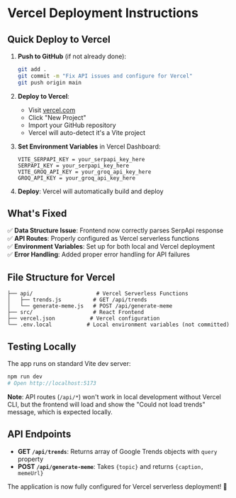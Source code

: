 # Vercel Deployment Instructions

## Quick Deploy to Vercel

1. **Push to GitHub** (if not already done):
   ```bash
   git add .
   git commit -m "Fix API issues and configure for Vercel"
   git push origin main
   ```

2. **Deploy to Vercel**:
   - Visit [vercel.com](https://vercel.com)
   - Click "New Project"
   - Import your GitHub repository
   - Vercel will auto-detect it's a Vite project

3. **Set Environment Variables** in Vercel Dashboard:
   ```
   VITE_SERPAPI_KEY = your_serpapi_key_here
   SERPAPI_KEY = your_serpapi_key_here
   VITE_GROQ_API_KEY = your_groq_api_key_here
   GROQ_API_KEY = your_groq_api_key_here
   ```

4. **Deploy**: Vercel will automatically build and deploy

## What's Fixed

✅ **Data Structure Issue**: Frontend now correctly parses SerpApi response  
✅ **API Routes**: Properly configured as Vercel serverless functions  
✅ **Environment Variables**: Set up for both local and Vercel deployment  
✅ **Error Handling**: Added proper error handling for API failures  

## File Structure for Vercel

```
├── api/                    # Vercel Serverless Functions
│   ├── trends.js          # GET /api/trends
│   └── generate-meme.js   # POST /api/generate-meme  
├── src/                   # React Frontend
├── vercel.json           # Vercel configuration
└── .env.local           # Local environment variables (not committed)
```

## Testing Locally

The app runs on standard Vite dev server:
```bash
npm run dev
# Open http://localhost:5173
```

**Note**: API routes (`/api/*`) won't work in local development without Vercel CLI, but the frontend will load and show the "Could not load trends" message, which is expected locally.

## API Endpoints

- **GET `/api/trends`**: Returns array of Google Trends objects with `query` property
- **POST `/api/generate-meme`**: Takes `{topic}` and returns `{caption, memeUrl}`

The application is now fully configured for Vercel serverless deployment! 🚀